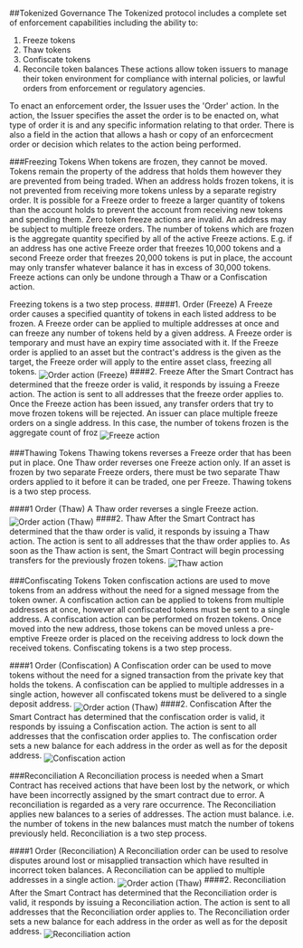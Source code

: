 ##Tokenized Governance
The Tokenized protocol includes a complete set of enforcement capabilities including the ability to:
1. Freeze tokens
2. Thaw tokens
3. Confiscate tokens
4. Reconcile token balances
These actions allow token issuers to manage their token environment for compliance with internal policies, or lawful orders from enforcement or regulatory agencies. 

To enact an enforcement order, the Issuer uses the 'Order' action. In the action, the Issuer specifies the asset the order is to be enacted on, what type of order it is and any specific information relating to that order. There is also a field in the action that allows a hash or copy of an enforcecment order or decision which relates to the action being performed.

###Freezing Tokens
When tokens are frozen, they cannot be moved. Tokens remain the property of the address that holds them however they are prevented from being traded.
When an address holds frozen tokens, it is not prevented from receiving more tokens unless by a separate registry order. It is possible for a Freeze order to freeze a larger quantity of tokens than the account holds to prevent the account from receiving new tokens and spending them. Zero token freeze actions are invalid.
An address may be subject to multiple freeze orders. The number of tokens which are frozen is the aggregate quantity specified by all of the active Freeze actions. E.g. if an address has one active Freeze order that freezes 10,000 tokens and a second Freeze order that freezes 20,000 tokens is put in place, the account may only transfer whatever balance it has in excess of 30,000 tokens. Freeze actions can only be undone through a Thaw or a Confiscation action. 

Freezing tokens is a two step process.
####1. Order (Freeze)
A Freeze order causes a specified quantity of tokens in each listed address to be frozen. A Freeze order can be applied to multiple addresses at once and can freeze any number of tokens held by a given address.
A Freeze order is temporary and must have an expiry time associated with it.
If the Freeze order is applied to an asset but the contract's address is the given as the target, the Freeze order will apply to the entire asset class, freezing all tokens.
<img src="https://raw.githubusercontent.com/tokenized/docs/master/images/order-action-freeze.svg?sanitize=true" alt="Order action (Freeze)" align="middle">
####2. Freeze
After the Smart Contract has determined that the freeze order is valid, it responds by issuing a Freeze action. The action is sent to all addresses that the freeze order applies to. Once the Freeze action has been issued, any transfer orders that try to move frozen tokens will be rejected.
An issuer can place multiple freeze orders on a single address. In this case, the number of tokens frozen is the aggregate count of froz
<img src="https://raw.githubusercontent.com/tokenized/docs/master/images/freeze-action.svg?sanitize=true" alt="Freeze action" align="middle">

###Thawing Tokens
Thawing tokens reverses a Freeze order that has been put in place. One Thaw order reverses one Freeze action only. If an asset is frozen by two separate Freeze orders, there must be two separate Thaw orders applied to it before it can be traded, one per Freeze. 
Thawing tokens is a two step process.

####1 Order (Thaw)
A Thaw order reverses a single Freeze action.
<img src="https://raw.githubusercontent.com/tokenized/docs/master/images/order-action-thaw.svg?sanitize=true" alt="Order action (Thaw)" align="middle">
####2. Thaw
After the Smart Contract has determined that the thaw order is valid, it responds by issuing a Thaw action. The action is sent to all addresses that the thaw order applies to. As soon as the Thaw action is sent, the Smart Contract will begin processing transfers for the previously frozen tokens.
<img src="https://raw.githubusercontent.com/tokenized/docs/master/images/thaw-action.svg?sanitize=true" alt="Thaw action" align="middle">

###Confiscating Tokens
Token confiscation actions are used to move tokens from an address without the need for a signed message from the token owner. A confiscation action can be applied to tokens from multiple addresses at once, however all confiscated tokens must be sent to a single address. A confiscation action can be performed on frozen tokens. Once moved into the new address, those tokens can be moved unless a pre-emptive Freeze order is placed on the receiving address to lock down the received tokens.
Confiscating tokens is a two step process.

####1 Order (Confiscation)
A Confiscation order can be used to move tokens without the need for a signed transaction from the private key that holds the tokens. A confiscation can be applied to multiple addresses in a single action, however all confiscated tokens must be delivered to a single deposit address.
<img src="https://raw.githubusercontent.com/tokenized/docs/master/images/order-action-confiscation.svg?sanitize=true" alt="Order action (Thaw)" align="middle">
####2. Confiscation
After the Smart Contract has determined that the confiscation order is valid, it responds by issuing a Confiscation action. The action is sent to all addresses that the confiscation order applies to. The confiscation order sets a new balance for each address in the order as well as for the deposit address.
<img src="https://raw.githubusercontent.com/tokenized/docs/master/images/confiscation-action.svg?sanitize=true" alt="Confiscation action" align="middle">

###Reconciliation
A Reconciliation process is needed when a Smart Contract has received actions that have been lost by the network, or which have been incorrectly assigned by the smart contract due to error. A reconciliation is regarded as a very rare occurrence.
The Reconciliation applies new balances to a series of addresses. The action must balance. i.e. the number of tokens in the new balances must match the number of tokens previously held.
Reconciliation is a two step process.

####1 Order (Reconciliation)
A Reconciliation order can be used to resolve disputes around lost or misapplied transaction which have resulted in incorrect token balances. A Reconciliation can be applied to multiple addresses in a single action.
<img src="https://raw.githubusercontent.com/tokenized/docs/master/images/order-action-reconciliation.svg?sanitize=true" alt="Order action (Thaw)" align="middle">
####2. Reconciliation
After the Smart Contract has determined that the Reconciliation order is valid, it responds by issuing a Reconciliation action. The action is sent to all addresses that the Reconciliation order applies to. The Reconciliation order sets a new balance for each address in the order as well as for the deposit address.
<img src="https://raw.githubusercontent.com/tokenized/docs/master/images/reconciliation-action.svg?sanitize=true" alt="Reconciliation action" align="middle">
